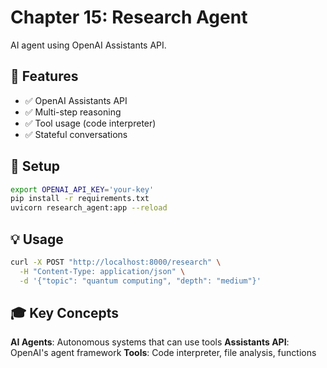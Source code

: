 # Chapter 15: Research Agent

AI agent using OpenAI Assistants API.

## 🎯 Features

- ✅ OpenAI Assistants API
- ✅ Multi-step reasoning
- ✅ Tool usage (code interpreter)
- ✅ Stateful conversations

## 🚀 Setup

```bash
export OPENAI_API_KEY='your-key'
pip install -r requirements.txt
uvicorn research_agent:app --reload
```

## 💡 Usage

```bash
curl -X POST "http://localhost:8000/research" \
  -H "Content-Type: application/json" \
  -d '{"topic": "quantum computing", "depth": "medium"}'
```

## 🎓 Key Concepts

**AI Agents**: Autonomous systems that can use tools
**Assistants API**: OpenAI's agent framework
**Tools**: Code interpreter, file analysis, functions
